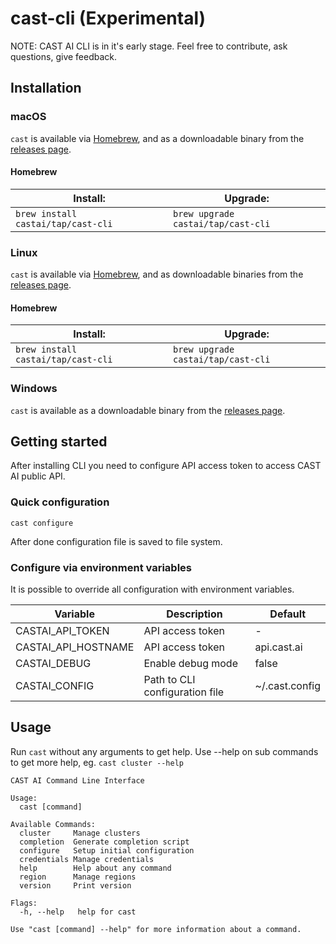 # cast-cli (Experimental)

NOTE: CAST AI CLI is in it's early stage. Feel free to contribute, ask questions, give feedback.

## Installation

### macOS

`cast` is available via [Homebrew][], and as a downloadable binary from the [releases page][].

#### Homebrew

| Install:          | Upgrade:          |
| ----------------- | ----------------- |
| `brew install castai/tap/cast-cli` | `brew upgrade castai/tap/cast-cli` |

### Linux

`cast` is available via [Homebrew](#homebrew), and as downloadable binaries from the [releases page][].

#### Homebrew

| Install:          | Upgrade:          |
| ----------------- | ----------------- |
| `brew install castai/tap/cast-cli` | `brew upgrade castai/tap/cast-cli` |

### Windows

`cast` is available as a downloadable binary from the [releases page][].

## Getting started

After installing CLI you need to configure API access token to access CAST AI public API.

### Quick configuration

```
cast configure
```

After done configuration file is saved to file system.
	
### Configure via environment variables
It is possible to override all configuration with environment variables.

| Variable          | Description          | Default |
| ----------------- | ----------------- | ----------------- |
| CASTAI_API_TOKEN | API access token | - |
| CASTAI_API_HOSTNAME | API access token | api.cast.ai |
| CASTAI_DEBUG | Enable debug mode | false |
| CASTAI_CONFIG | Path to CLI configuration file | ~/.cast.config |

## Usage

Run `cast` without any arguments to get help. Use --help on sub commands to get more help, eg. `cast cluster --help` 

```
CAST AI Command Line Interface

Usage:
  cast [command]

Available Commands:
  cluster     Manage clusters
  completion  Generate completion script
  configure   Setup initial configuration
  credentials Manage credentials
  help        Help about any command
  region      Manage regions
  version     Print version

Flags:
  -h, --help   help for cast

Use "cast [command] --help" for more information about a command.
```

[Homebrew]: https://brew.sh
[releases page]: https://github.com/castai/cast-cli/releases/latest
